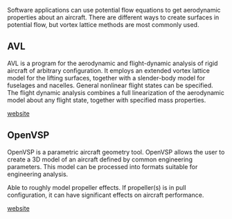 Software applications can use potential flow equations to get aerodynamic properties about an aircraft. There are different ways to create surfaces in potential flow, but vortex lattice methods are most commonly used.

## AVL

AVL is a program for the aerodynamic and flight-dynamic analysis of rigid aircraft
of arbitrary configuration. It employs an extended vortex lattice model for
the lifting surfaces, together with a slender-body model for fuselages and nacelles.
General nonlinear flight states can be specified. The flight dynamic analysis
combines a full linearization of the aerodynamic model about any flight state,
together with specified mass properties.

[website](https://web.mit.edu/drela/Public/web/avl/)

## OpenVSP

OpenVSP is a parametric aircraft geometry tool. OpenVSP allows the user to create a 3D model of an aircraft defined by common engineering parameters. This model can be processed into formats suitable for engineering analysis.

Able to roughly model propeller effects. If propeller(s) is in pull configuration, it can have significant effects on aircraft performance.

[website](https://openvsp.org/wiki/doku.php?id=start)
